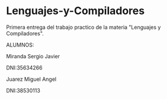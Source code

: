 # Lenguajes-y-Compiladores

Primera entrega del trabajo practico de la materia "Lenguajes y Compiladores".

ALUMNOS:

Miranda Sergio Javier

DNI:35634266

Juarez Miguel Angel

DNI:38530113
